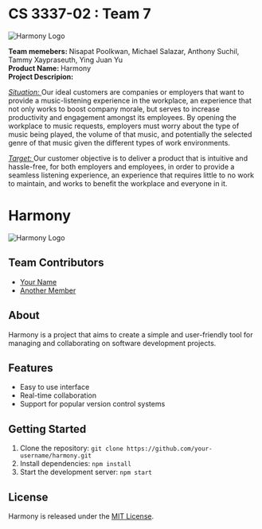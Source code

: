#  CS 3337-02 : Team 7 

![Harmony Logo](https://github.com/NsptPl/cs3337-02-Team-7/blob/18cd40d87fcedc1bd8eb849e2560804f5ec7f2f0/main_code/assets/img/retro_logo.png?raw=true)

<div><b>Team memebers: </b> Nisapat Poolkwan, Michael Salazar, Anthony Suchil, Tammy Xaypraseuth, Ying Juan Yu <br><div>
<div><b>Product Name: </b>Harmony</div>
<div><b>Project Descripion: </b></div>
<p><i><ins>Situation: </ins></i> Our ideal customers are companies or employers that want to provide a
music-listening experience in the workplace, an experience that not only works to boost
company morale, but serves to increase productivity and engagement amongst its employees.
By opening the workplace to music requests, employers must worry about the type of music
being played, the volume of that music, and potentially the selected genre of that music given
the different types of work environments.

<i><ins>Target: </ins></i> Our customer objective is to deliver a product that is intuitive and hassle-free, for both
employers and employees, in order to provide a seamless listening experience, an experience that
requires little to no work to maintain, and works to benefit the workplace and everyone in it.</p>


# Harmony
![Harmony Logo](https://github.com/NsptPl/cs3337-02-Team-7/blob/18cd40d87fcedc1bd8eb849e2560804f5ec7f2f0/main_code/assets/img/retro_logo.png?raw=true)


## Team Contributors
- [Your Name](https://github.com/your-username)
- [Another Member](https://github.com/another-username)

## About
Harmony is a project that aims to create a simple and user-friendly tool for managing and collaborating on software development projects.

## Features
- Easy to use interface
- Real-time collaboration
- Support for popular version control systems

## Getting Started
1. Clone the repository: `git clone https://github.com/your-username/harmony.git`
2. Install dependencies: `npm install`
3. Start the development server: `npm start`

## License
Harmony is released under the [MIT License](https://opensource.org/licenses/MIT).
